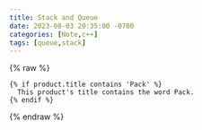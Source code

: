 ```yaml
---
title: Stack and Queue 
date: 2023-08-03 20:35:00 -0700
categories: [Note,c++]
tags: [queue,stack]
---
```


{% raw %}
```liquid
{% if product.title contains 'Pack' %}
  This product's title contains the word Pack.
{% endif %}
```
{% endraw %}